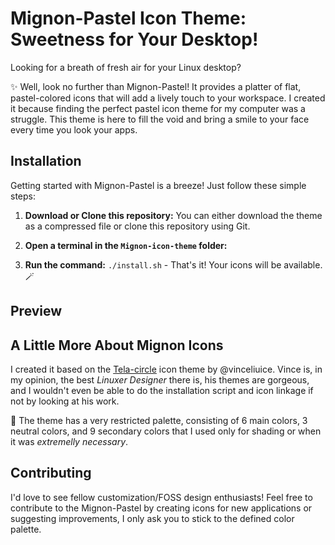 # Mignon-Pastel Icon Theme: Sweetness for Your Desktop!

Looking for a breath of fresh air for your Linux desktop?

✨ Well, look no further than Mignon-Pastel! It provides a platter of flat, pastel-colored icons that will add a lively touch to your workspace. I created it because finding the perfect pastel icon theme for my computer was a struggle. This theme is here to fill the void and bring a smile to your face every time you look your apps.

## Installation

Getting started with Mignon-Pastel is a breeze! Just follow these simple steps:

1. **Download or Clone this repository:** You can either download the theme as a compressed file or clone this repository using Git.

2. **Open a terminal in the `Mignon-icon-theme` folder:**

3. **Run the command:** `./install.sh` - That's it! Your icons will be available. 🪄

## Preview

## A Little More About Mignon Icons

I created it based on the [Tela-circle](https://github.com/vinceliuice/Tela-circle-icon-theme) icon theme by @vinceliuice. Vince is, in my opinion, the best *Linuxer Designer* there is, his themes are gorgeous, and I wouldn't even be able to do the installation script and icon linkage if not by looking at his work.

🎨 The theme has a very restricted palette, consisting of 6 main colors, 3 neutral colors, and 9 secondary colors that I used only for shading or when it was *extremelly necessary*.

## Contributing

I'd love to see fellow customization/FOSS design enthusiasts! Feel free to contribute to the Mignon-Pastel by creating icons for new applications or suggesting improvements, I only ask you to stick to the defined color palette.
